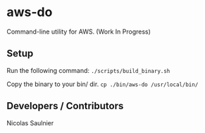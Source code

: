 # aws-do
Command-line utility for AWS. (Work In Progress)

## Setup
Run the following command:
`./scripts/build_binary.sh`

Copy the binary to your bin/ dir.
`cp ./bin/aws-do /usr/local/bin/`

## Developers / Contributors
Nicolas Saulnier

